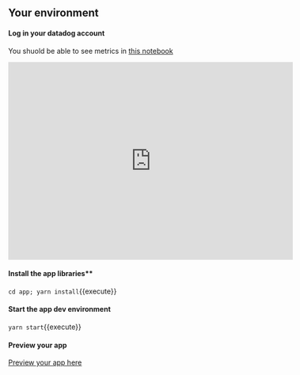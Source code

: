 ## Your environment

#### Log in your datadog account

You shuold be able to see metrics in [this notebook](https://app.datadoghq.com/metric/explorer_to_notebook?requestString=avg:workshop.submissions{*}&group=&size=m&live=true&start=1628001845686&range=3600000)

<iframe src="https://a.cl.ly/Wnu0zK90?embed=true" width="575" height="400" frameborder="0" allowtransparency="true" allowfullscreen="allowfullscreen" data-frame-src="https://a.cl.ly/Wnu0zK90?embed=true" style="border: none;"></iframe>

#### Install the app libraries\*\*

`cd app; yarn install`{{execute}}

#### Start the app dev environment

`yarn start`{{execute}}

#### Preview your app

[Preview your app here](https://[[HOST_SUBDOMAIN]]-3000-[[KATACODA_HOST]].environments.katacoda.com/widget)
